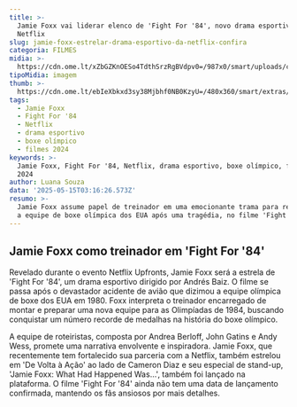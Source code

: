 ```yaml
---
title: >-
  Jamie Foxx vai liderar elenco de 'Fight For '84', novo drama esportivo da
  Netflix
slug: jamie-foxx-estrelar-drama-esportivo-da-netflix-confira
categoria: FILMES
midia: >-
  https://cdn.ome.lt/xZbGZKnOESo4TdthSrzRgBVdpv0=/987x0/smart/uploads/conteudo/fotos/Design_sem_nome_-_2025-05-14T211924.556.png
tipoMidia: imagem
thumb: >-
  https://cdn.ome.lt/ebIeXbkxd3sy38Mjbhf0NB0KzyU=/480x360/smart/extras/conteudos/Design_sem_nome_-_2025-05-14T211924.556.png
tags:
  - Jamie Foxx
  - Fight For '84
  - Netflix
  - drama esportivo
  - boxe olímpico
  - filmes 2024
keywords: >-
  Jamie Foxx, Fight For '84, Netflix, drama esportivo, boxe olímpico, filmes
  2024
author: Luana Souza
data: '2025-05-15T03:16:26.573Z'
resumo: >-
  Jamie Foxx assume papel de treinador em uma emocionante trama para reconstruir
  a equipe de boxe olímpica dos EUA após uma tragédia, no filme 'Fight For '84'.
---
```


## **Jamie Foxx como treinador em 'Fight For '84'**

Revelado durante o evento Netflix Upfronts, Jamie Foxx será a estrela de 'Fight For '84', um drama esportivo dirigido por Andrés Baiz. O filme se passa após o devastador acidente de avião que dizimou a equipe olímpica de boxe dos EUA em 1980. Foxx interpreta o treinador encarregado de montar e preparar uma nova equipe para as Olimpíadas de 1984, buscando conquistar um número recorde de medalhas na história do boxe olímpico.

A equipe de roteiristas, composta por Andrea Berloff, John Gatins e Andy Wess, promete uma narrativa envolvente e inspiradora. Jamie Foxx, que recentemente tem fortalecido sua parceria com a Netflix, também estrelou em 'De Volta à Ação' ao lado de Cameron Diaz e seu especial de stand-up, 'Jamie Foxx: What Had Happened Was...', também foi lançado na plataforma. O filme 'Fight For '84' ainda não tem uma data de lançamento confirmada, mantendo os fãs ansiosos por mais detalhes.
